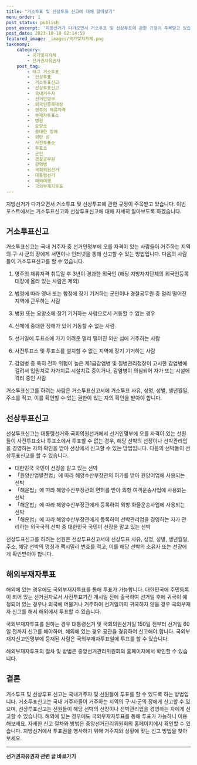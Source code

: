 ```yaml
---
title: "거소투표 및 선상투표 신고에 대해 알아보기"
menu_order: 1
post_status: publish
post_excerpt: '지방선거가 다가오면서 거소투표 및 선상투표에 관한 규정이 주목받고 있습니다. 이번 포스트에서는 거소투표신고와 선상투표신고에 대해 자세히 알아보도록 하겠습니다.'
post_date: 2023-10-18 02:14:59
featured_image: _images/국가및지자체.png
taxonomy:
    category:
        - 국가및지자체
        - 선거권자유권자
    post_tag:
        - 태그 거소투표
        -  선상투표
        -  거소투표신고
        -  선상투표신고
        -  국내거주자
        -  선거인명부
        -  외국인등록대장
        -  영주의 체류자격
        -  부재자투표소
        -  병원
        -  요양소
        -  중대한 장애
        -  외딴 섬
        -  사전투표소
        -  투표소
        -  군인
        -  경찰공무원
        -  감염병
        -  국회의원선거
        -  대통령선거
        -  해외여행
        -  국외부재자투표
---
```



지방선거가 다가오면서 거소투표 및 선상투표에 관한 규정이 주목받고 있습니다. 이번 포스트에서는 거소투표신고와 선상투표신고에 대해 자세히 알아보도록 하겠습니다.

## 거소투표신고

거소투표신고는 국내 거주자 중 선거인명부에 오를 자격이 있는 사람들이 거주하는 지역의 구·시·군의 장에게 서면이나 인터넷을 통해 신고할 수 있는 방법입니다. 다음의 사람들이 거소투표신고를 할 수 있습니다.

1. 영주의 체류자격 취득일 후 3년이 경과한 외국인 (해당 지방자치단체의 외국인등록대장에 올라 있는 사람은 제외)

2. 법령에 따라 영내 또는 함정에 장기 기거하는 군인이나 경찰공무원 중 멀리 떨어진 지역에 근무하는 사람

3. 병원 또는 요양소에 장기 기거하는 사람으로서 거동할 수 없는 경우

4. 신체에 중대한 장애가 있어 거동할 수 없는 사람

5. 선거일에 투표소에 가기 어려운 멀리 떨어진 외딴 섬에 거주하는 사람

6. 사전투표소 및 투표소를 설치할 수 없는 지역에 장기 기거하는 사람

7. 감염병 중 특히 전파 위험이 높은 제1급감염병 및 질병관리청장이 고시한 감염병에 걸려서 입원치료∙자가치료∙시설치료 중이거나, 감염병이 의심되어 자가 또는 시설에 격리 중인 사람

거소투표신고를 하려는 사람은 거소투표신고서에 거소투표 사유, 성명, 성별, 생년월일, 주소를 적고, 이를 확인할 수 있는 권한이 있는 자의 확인을 받아야 합니다.

## 선상투표신고

선상투표신고는 대통령선거와 국회의원선거에서 선거인명부에 오를 자격이 있는 선원들이 사전투표소나 투표소에서 투표할 수 없는 경우, 해당 선박의 선장이나 선박관리업을 경영하는 자의 확인을 받아 선상에서 신고할 수 있는 방법입니다. 다음의 선박들이 선상투표신고를 할 수 있습니다.

- 대한민국 국민이 선장을 맡고 있는 선박
- 「원양산업발전법」에 따라 해양수산부장관의 허가를 받아 원양어업에 사용되는 선박
- 「해운법」에 따라 해양수산부장관의 면허를 받아 외항 여객운송사업에 사용되는 선박
- 「해운법」에 따라 해양수산부장관에게 등록하여 외항 화물운송사업에 사용되는 선박
- 「해운법」에 따라 해양수산부장관에게 등록하여 선박관리업을 경영하는 자가 관리하는 외국국적 선박 중 대한민국 국민이 선장을 맡고 있는 선박

선상투표신고를 하려는 선원은 선상투표신고서에 선상투표 사유, 성명, 성별, 생년월일, 주소, 해당 선박의 명칭과 팩시밀리 번호를 적고, 이를 해당 선박의 소유자 또는 선장에게 확인받아야 합니다.

## 해외부재자투표

해외에 있는 경우에도 국외부재자투표를 통해 투표가 가능합니다. 대한민국에 주민등록이 되어 있는 선거권자로서 사전투표기간 개시일 전에 출국하여 선거일 후에 귀국이 예정되어 있는 경우나 외국에 머물거나 거주하여 선거일까지 귀국하지 않을 경우 국외부재자 신고를 해서 해외에서 투표할 수 있습니다.

국외부재자투표를 원하는 경우 대통령선거 및 국회의원선거일 150일 전부터 선거일 60일 전까지 신고를 해야하며, 해외에 있는 경우 공관을 경유하여 신고해야 합니다. 국외부재자신고인명부에 등재된 사람은 국외부재자투표일에 투표를 할 수 있습니다.

해외부재자투표의 절차 및 방법은 중앙선거관리위원회의 홈페이지에서 확인할 수 있습니다.

## 결론

거소투표 및 선상투표 신고는 국내거주자 및 선원들이 투표를 할 수 있도록 하는 방법입니다. 거소투표신고는 국내 거주자들이 거주하는 지역의 구·시·군의 장에게 신고할 수 있으며, 선상투표신고는 선원들이 해당 선박의 선장이나 선박관리업을 경영하는 자에게 신고할 수 있습니다. 해외에 있는 경우에도 국외부재자투표를 통해 투표가 가능하니 이용해보세요. 자세한 신고 절차와 방법은 중앙선거관리위원회의 홈페이지에서 확인할 수 있습니다. 지방선거에서 투표권을 행사하기 위해 거주지와 상황에 맞는 신고 방법을 찾아보세요.
<!-- wp:separator -->
<hr class="wp-block-separator has-alpha-channel-opacity"/>
<!-- /wp:separator -->

<!-- wp:group {"backgroundColor":"base","layout":{"type":"constrained"}} -->
<div class="wp-block-group has-base-background-color has-background"><!-- wp:paragraph {"align":"center","fontSize":"medium"} -->
<p class="has-text-align-center has-large-font-size"><strong>선거권자유권자 관련 글 바로가기</strong></p>
<!-- /wp:paragraph -->


<!-- wp:latest-posts
{"categories":[{"id":7202,"count":19,"description":"","link":"https://uknowlaw.com/category/%ec%84%a0%ea%b1%b0%ea%b6%8c%ec%9e%90%ec%9c%a0%ea%b6%8c%ec%9e%90/","name":"선거권자유권자","slug":"선거권자유권자","taxonomy":"category","parent":0,"meta":[],"_links":{"self":[{"href":"https://uknowlaw.com/wp-json/wp/v2/categories/7202"}],"collection":[{"href":"https://uknowlaw.com/wp-json/wp/v2/categories"}],"about":[{"href":"https://uknowlaw.com/wp-json/wp/v2/taxonomies/category"}],"wp:post_type":[{"href":"https://uknowlaw.com/wp-json/wp/v2/posts?categories=7202"}],"curies":[{"name":"wp","href":"https://api.w.org/{rel}","templated":true}]}}],"postsToShow":100,"excerptLength":28,"postLayout":"grid","columns":2,"featuredImageAlign":"left","featuredImageSizeSlug":"large","fontSize":"small"} /--></div>
<!-- /wp:group -->